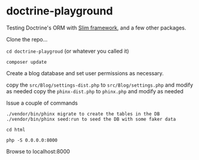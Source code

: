 # doctrine-playground

Testing Doctrine's ORM with [Slim framework](https://www.slimframework.com/), and a few other packages. 

Clone the repo...    

`cd doctrine-playgroud` (or whatever you called it)

`composer update` 

Create a blog database and set user permissions as necessary.

copy the `src/Blog/settings-dist.php` to `src/Blog/settings.php` and modify as needed 
copy the `phinx-dist.php` to `phinx.php` and modify as needed 

Issue a couple of commands 

`./vendor/bin/phinx migrate to create the tables in the DB` 
`./vendor/bin/phinx seed:run to seed the DB with some faker data` 

`cd html` 

`php -S 0.0.0.0:8000` 

Browse to localhost:8000


